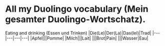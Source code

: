 # All my Duolingo vocabulary (Mein gesamter Duolingo-Wortschatz).

Eating and drinking (Essen und Trinken)
|Die(Le)|Der(La)|Das(Iel)|Trad|
|---|---|---|---|
|Apfel|||Pomme|
|Milch|||Lait|
|||Brot|Pain|
|||Wasser|Eau|
